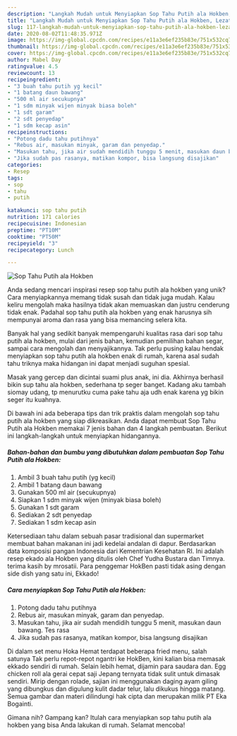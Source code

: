 ```yaml
---
description: "Langkah Mudah untuk Menyiapkan Sop Tahu Putih ala Hokben, Lezat"
title: "Langkah Mudah untuk Menyiapkan Sop Tahu Putih ala Hokben, Lezat"
slug: 117-langkah-mudah-untuk-menyiapkan-sop-tahu-putih-ala-hokben-lezat
date: 2020-08-02T11:48:35.971Z
image: https://img-global.cpcdn.com/recipes/e11a3e6ef235b83e/751x532cq70/sop-tahu-putih-ala-hokben-foto-resep-utama.jpg
thumbnail: https://img-global.cpcdn.com/recipes/e11a3e6ef235b83e/751x532cq70/sop-tahu-putih-ala-hokben-foto-resep-utama.jpg
cover: https://img-global.cpcdn.com/recipes/e11a3e6ef235b83e/751x532cq70/sop-tahu-putih-ala-hokben-foto-resep-utama.jpg
author: Mabel Day
ratingvalue: 4.5
reviewcount: 13
recipeingredient:
- "3 buah tahu putih yg kecil"
- "1 batang daun bawang"
- "500 ml air secukupnya"
- "1 sdm minyak wijen minyak biasa boleh"
- "1 sdt garam"
- "2 sdt penyedap"
- "1 sdm kecap asin"
recipeinstructions:
- "Potong dadu tahu putihnya"
- "Rebus air, masukan minyak, garam dan penyedap."
- "Masukan tahu, jika air sudah mendidih tunggu 5 menit, masukan daun bawang. Tes rasa"
- "Jika sudah pas rasanya, matikan kompor, bisa langsung disajikan"
categories:
- Resep
tags:
- sop
- tahu
- putih

katakunci: sop tahu putih 
nutrition: 171 calories
recipecuisine: Indonesian
preptime: "PT10M"
cooktime: "PT50M"
recipeyield: "3"
recipecategory: Lunch

---
```



![Sop Tahu Putih ala Hokben](https://img-global.cpcdn.com/recipes/e11a3e6ef235b83e/751x532cq70/sop-tahu-putih-ala-hokben-foto-resep-utama.jpg)

Anda sedang mencari inspirasi resep sop tahu putih ala hokben yang unik? Cara menyiapkannya memang tidak susah dan tidak juga mudah. Kalau keliru mengolah maka hasilnya tidak akan memuaskan dan justru cenderung tidak enak. Padahal sop tahu putih ala hokben yang enak harusnya sih mempunyai aroma dan rasa yang bisa memancing selera kita.

Banyak hal yang sedikit banyak mempengaruhi kualitas rasa dari sop tahu putih ala hokben, mulai dari jenis bahan, kemudian pemilihan bahan segar, sampai cara mengolah dan menyajikannya. Tak perlu pusing kalau hendak menyiapkan sop tahu putih ala hokben enak di rumah, karena asal sudah tahu triknya maka hidangan ini dapat menjadi suguhan spesial.

Masak yang gercep dan dicintai suami plus anak, ini dia. Akhirnya berhasil bikin sup tahu ala hokben, sederhana tp seger banget. Kadang aku tambah siomay udang, tp menurutku cuma pake tahu aja udh enak karena yg bikin seger itu kuahnya.


Di bawah ini ada beberapa tips dan trik praktis dalam mengolah sop tahu putih ala hokben yang siap dikreasikan. Anda dapat membuat Sop Tahu Putih ala Hokben memakai 7 jenis bahan dan 4 langkah pembuatan. Berikut ini langkah-langkah untuk menyiapkan hidangannya.

<!--inarticleads1-->

##### Bahan-bahan dan bumbu yang dibutuhkan dalam pembuatan Sop Tahu Putih ala Hokben:

1. Ambil 3 buah tahu putih (yg kecil)
1. Ambil 1 batang daun bawang
1. Gunakan 500 ml air (secukupnya)
1. Siapkan 1 sdm minyak wijen (minyak biasa boleh)
1. Gunakan 1 sdt garam
1. Sediakan 2 sdt penyedap
1. Sediakan 1 sdm kecap asin


Ketersediaan tahu dalam sebuah pasar tradisional dan supermarket membuat bahan makanan ini jadi kedelai andalan di dapur. Berdasarkan data komposisi pangan Indonesia dari Kementrian Kesehatan RI. Ini adalah resep ekado ala Hokben yang ditulis oleh Chef Yudha Bustara dan Timnya. terima kasih by mrosatii. Para penggemar HokBen pasti tidak asing dengan side dish yang satu ini, Ekkado! 

<!--inarticleads2-->

##### Cara menyiapkan Sop Tahu Putih ala Hokben:

1. Potong dadu tahu putihnya
1. Rebus air, masukan minyak, garam dan penyedap.
1. Masukan tahu, jika air sudah mendidih tunggu 5 menit, masukan daun bawang. Tes rasa
1. Jika sudah pas rasanya, matikan kompor, bisa langsung disajikan


Di dalam set menu Hoka Hemat terdapat beberapa fried menu, salah satunya Tak perlu repot-repot ngantri ke HokBen, kini kalian bisa memasak ekkado sendiri di rumah. Selain lebih hemat, dijamin para saudara dan. Egg chicken roll ala gerai cepat saji Jepang ternyata tidak sulit untuk dimasak sendiri. Mirip dengan rolade, sajian ini menggunakan daging ayam giling yang dibungkus dan digulung kulit dadar telur, lalu dikukus hingga matang. Semua gambar dan materi dilindungi hak cipta dan merupakan milik PT Eka Bogainti. 

Gimana nih? Gampang kan? Itulah cara menyiapkan sop tahu putih ala hokben yang bisa Anda lakukan di rumah. Selamat mencoba!
